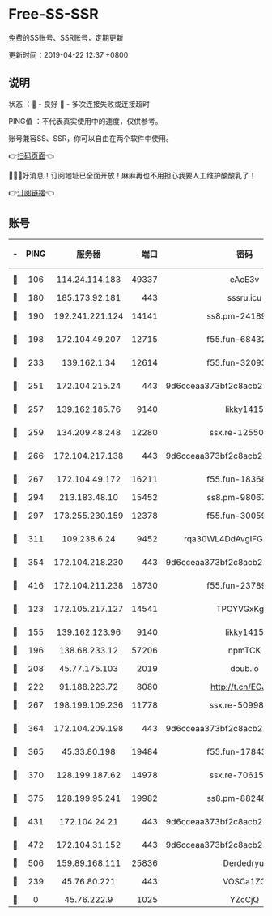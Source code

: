 # Free-SS-SSR

免费的SS账号、SSR账号，定期更新

更新时间：2019-04-22 12:37 +0800

## 说明

状态     ：🙂 - 良好 🙁 - 多次连接失败或连接超时

PING值   ：不代表真实使用中的速度，仅供参考。

账号兼容SS、SSR，你可以自由在两个软件中使用。

👉[扫码页面](https://liesauer.github.io/Free-SS-SSR/)👈

🎉🎉🎉好消息！订阅地址已全面开放！麻麻再也不用担心我要人工维护酸酸乳了！

👉[订阅链接](https://www.liesauer.net/yogurt/subscribe?ACCESS_TOKEN=DAYxR3mMaZAsaqUb)👈

## 账号

|-|PING|服务器|端口|密码|加密方式|区域|
|:----:|:----:|:-----:|-----:|:----:|:----:|:----:|
|🙂|106|114.24.114.183|49337|eAcE3v|chacha20-ietf|TW|
|🙂|180|185.173.92.181|443|sssru.icu|rc4-md5|RU|
|🙂|190|192.241.221.124|14141|ss8.pm-24189399|aes-256-cfb|US|
|🙂|198|172.104.49.207|12715|f55.fun-68432861|aes-256-cfb|SG|
|🙂|233|139.162.1.34|12614|f55.fun-32093873|aes-256-cfb|SG|
|🙂|251|172.104.215.24|443|9d6cceaa373bf2c8acb22e60b6a58be6|aes-256-cfb|US|
|🙂|257|139.162.185.76|9140|likky1415|aes-256-cfb|DE|
|🙂|259|134.209.48.248|12280|ssx.re-12550293|aes-256-cfb|US|
|🙂|266|172.104.217.138|443|9d6cceaa373bf2c8acb22e60b6a58be6|aes-256-cfb|US|
|🙂|267|172.104.49.172|16211|f55.fun-18368784|aes-256-cfb|SG|
|🙂|294|213.183.48.10|15452|ss8.pm-98067260|rc4-md5|RU|
|🙂|297|173.255.230.159|12378|f55.fun-30059944|aes-256-cfb|US|
|🙂|311|109.238.6.24|9452|rqa30WL4DdAvgIFG6Fs3znzTa|aes-256-cfb|FR|
|🙂|354|172.104.218.230|443|9d6cceaa373bf2c8acb22e60b6a58be6|aes-256-cfb|US|
|🙂|416|172.104.211.238|18730|f55.fun-23789353|aes-256-cfb|US|
|🙂|123|172.105.217.127|14541|TPOYVGxKglpi|aes-256-cfb|JP|
|🙂|155|139.162.123.96|9140|likky1415|aes-256-cfb|JP|
|🙂|196|138.68.233.12|57206|npmTCK|rc4-md5|US|
|🙂|208|45.77.175.103|2019|doub.io|aes-128-ctr|SG|
|🙂|222|91.188.223.72|8080|http://t.cn/EGJIyrl|rc4-md5|RU|
|🙂|267|198.199.109.236|11778|ssx.re-50998611|aes-256-cfb|US|
|🙂|364|172.104.209.198|443|9d6cceaa373bf2c8acb22e60b6a58be6|aes-256-cfb|US|
|🙂|365|45.33.80.198|19484|f55.fun-17843218|aes-256-cfb|US|
|🙂|370|128.199.187.62|14978|ssx.re-70615001|aes-256-cfb|SG|
|🙂|375|128.199.95.241|19982|ss8.pm-88248816|aes-256-cfb|SG|
|🙂|431|172.104.24.21|443|9d6cceaa373bf2c8acb22e60b6a58be6|aes-256-cfb|US|
|🙂|472|172.104.31.152|443|9d6cceaa373bf2c8acb22e60b6a58be6|aes-256-cfb|US|
|🙂|506|159.89.168.111|25836|Derdedryuj|chacha20|IN|
|🙁|239|45.76.80.221|443|VOSCa1ZG|aes-256-cfb|DE|
|🙁|0|45.76.222.9|1025|YZcCjQ|rc4-md5|JP|
